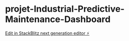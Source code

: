 # projet-Industrial-Predictive-Maintenance-Dashboard

[Edit in StackBlitz next generation editor ⚡️](https://stackblitz.com/~/github.com/hardinet/projet-Industrial-Predictive-Maintenance-Dashboard)